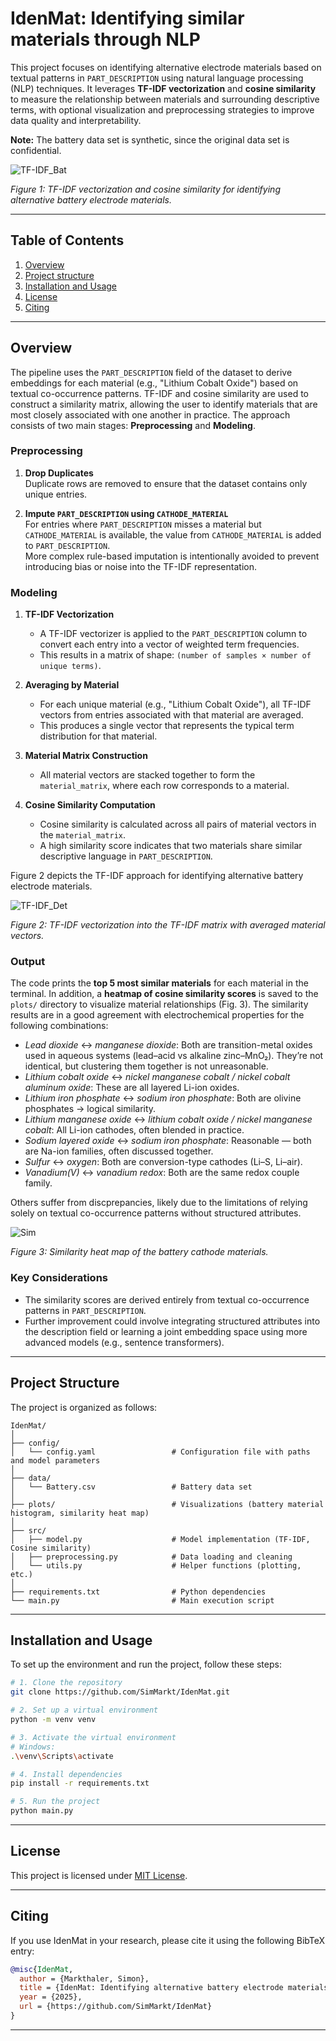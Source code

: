 # IdenMat: Identifying similar materials through NLP

This project focuses on identifying alternative electrode materials based on textual patterns in `PART_DESCRIPTION` using natural language processing (NLP) techniques. It leverages **TF-IDF vectorization** and **cosine similarity** to measure the relationship between materials and surrounding descriptive terms, with optional visualization and preprocessing strategies to improve data quality and interpretability.

**Note:** The battery data set is synthetic, since the original data set is confidential.

![TF-IDF_Bat](plots/TF-IDF_Battery.png)

*Figure 1: TF-IDF vectorization and cosine similarity for identifying alternative battery electrode materials.*

---

## Table of Contents

1. [Overview](#overview)
2. [Project structure](#project-structure)
3. [Installation and Usage](#installation-and-usage)
4. [License](#license)
5. [Citing](#citing)

---

## Overview

The pipeline uses the `PART_DESCRIPTION` field of the dataset to derive embeddings for each material (e.g., "Lithium Cobalt Oxide") based on textual co-occurrence patterns. TF-IDF and cosine similarity are used to construct a similarity matrix, allowing the user to identify materials that are most closely associated with one another in practice. The approach consists of two main stages: **Preprocessing** and **Modeling**.

### Preprocessing

1. **Drop Duplicates**  
   Duplicate rows are removed to ensure that the dataset contains only unique entries.

2. **Impute `PART_DESCRIPTION` using `CATHODE_MATERIAL`**  
   For entries where `PART_DESCRIPTION` misses a material but `CATHODE_MATERIAL` is available, the value from `CATHODE_MATERIAL` is added to `PART_DESCRIPTION`.  
   More complex rule-based imputation is intentionally avoided to prevent introducing bias or noise into the TF-IDF representation.

### Modeling

1. **TF-IDF Vectorization**  
   - A TF-IDF vectorizer is applied to the `PART_DESCRIPTION` column to convert each entry into a vector of weighted term frequencies.  
   - This results in a matrix of shape: `(number of samples × number of unique terms)`.

2. **Averaging by Material**  
   - For each unique material (e.g., "Lithium Cobalt Oxide"), all TF-IDF vectors from entries associated with that material are averaged.  
   - This produces a single vector that represents the typical term distribution for that material.

3. **Material Matrix Construction**  
   - All material vectors are stacked together to form the `material_matrix`, where each row corresponds to a material.

4. **Cosine Similarity Computation**  
   - Cosine similarity is calculated across all pairs of material vectors in the `material_matrix`.  
   - A high similarity score indicates that two materials share similar descriptive language in `PART_DESCRIPTION`.

Figure 2 depicts the TF-IDF approach for identifying alternative battery electrode materials. 

![TF-IDF_Det](plots/TF-IDF_Detail.png)

*Figure 2: TF-IDF vectorization into the TF-IDF matrix with averaged material vectors.*

### Output

The code prints the **top 5 most similar materials** for each material in the terminal.
In addition, a **heatmap of cosine similarity scores** is saved to the `plots/` directory to visualize material relationships (Fig. 3). The similarity results are in a good agreement with electrochemical properties for the following combinations:

- *Lead dioxide* ↔ *manganese dioxide*: Both are transition-metal oxides used in aqueous systems (lead–acid vs alkaline zinc–MnO₂). They’re not identical, but clustering them together is not unreasonable.
- *Lithium cobalt oxide* ↔ *nickel manganese cobalt / nickel cobalt aluminum oxide*: These are all layered Li-ion oxides.
- *Lithium iron phosphate* ↔ *sodium iron phosphate*: Both are olivine phosphates → logical similarity.
- *Lithium manganese oxide* ↔ *lithium cobalt oxide / nickel manganese cobalt*: All Li-ion cathodes, often blended in practice.
- *Sodium layered oxide* ↔ *sodium iron phosphate*: Reasonable — both are Na-ion families, often discussed together.
- *Sulfur* ↔ *oxygen*: Both are conversion-type cathodes (Li–S, Li–air).
- *Vanadium(V)* ↔ *vanadium redox*: Both are the same redox couple family.

Others suffer from discprepancies, likely due to the limitations of relying solely on textual co-occurrence patterns without structured attributes.

![Sim](plots/similarity_heat_map.png)

*Figure 3: Similarity heat map of the battery cathode materials.*

### Key Considerations

- The similarity scores are derived entirely from textual co-occurrence patterns in `PART_DESCRIPTION`.  
- Further improvement could involve integrating structured attributes into the description field or learning a joint embedding space using more advanced models (e.g., sentence transformers).

---

## Project Structure

The project is organized as follows:

```plaintext
IdenMat/
│
├── config/
│   └── config.yaml                 # Configuration file with paths and model parameters
│
├── data/
│   └── Battery.csv                 # Battery data set
│
├── plots/                          # Visualizations (battery material histogram, similarity heat map)
│
├── src/
│   ├── model.py                    # Model implementation (TF-IDF, Cosine similarity)
│   ├── preprocessing.py            # Data loading and cleaning
│   └── utils.py                    # Helper functions (plotting, etc.)
│
├── requirements.txt                # Python dependencies
└── main.py                         # Main execution script
```

---

## Installation and Usage

To set up the environment and run the project, follow these steps:

```bash
# 1. Clone the repository
git clone https://github.com/SimMarkt/IdenMat.git

# 2. Set up a virtual environment
python -m venv venv

# 3. Activate the virtual environment
# Windows:
.\venv\Scripts\activate

# 4. Install dependencies
pip install -r requirements.txt

# 5. Run the project
python main.py
```

---

## License

This project is licensed under [MIT License](LICENSE).

---

## Citing

If you use IdenMat in your research, please cite it using the following BibTeX entry:
```BibTeX
@misc{IdenMat,
  author = {Markthaler, Simon},
  title = {IdenMat: Identifying alternative battery electrode materials via unsupervised similarity matching},
  year = {2025},
  url = {https://github.com/SimMarkt/IdenMat}
}
```

---
